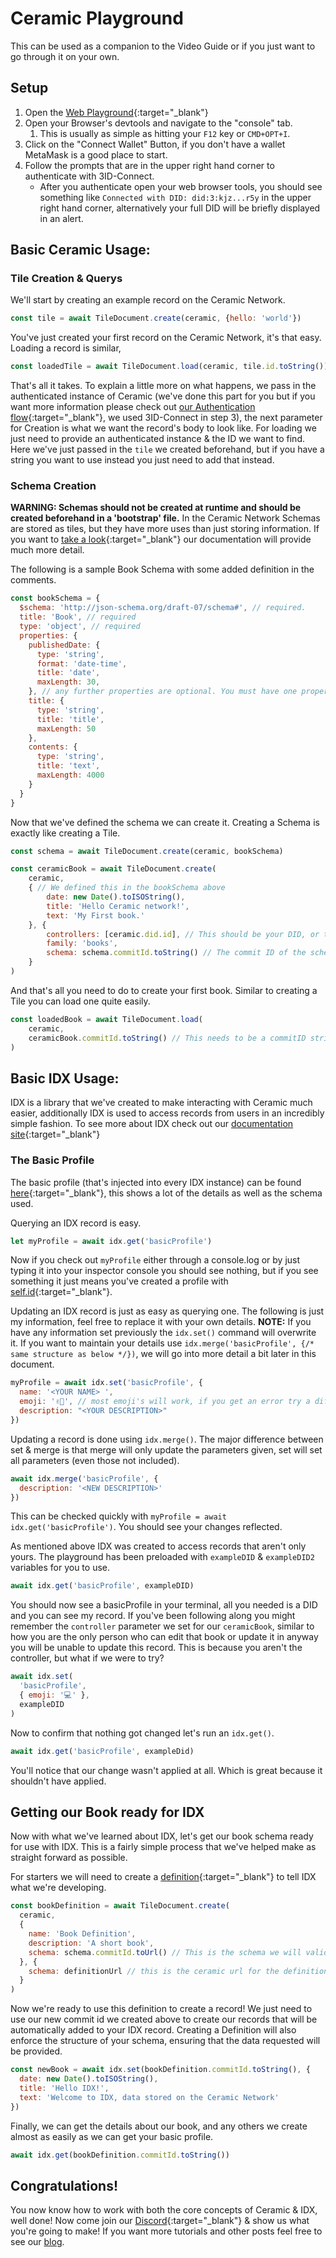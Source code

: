 # Ceramic Playground
This can be used as a companion to the Video Guide or if you just want to go through it on your own. 
## Setup
1. Open the [Web Playground](https://playground.ceramic.network){:target="_blank"}
2. Open your Browser's devtools and navigate to the "console" tab. 
   1. This is usually as simple as hitting your `F12` key or `CMD+OPT+I`.
3. Click on the "Connect Wallet" Button, if you don't have a wallet MetaMask is a good place to start.
4. Follow the prompts that are in the upper right hand corner to authenticate with 3ID-Connect. 
   - After you authenticate open your web browser tools, you should see something like `Connected with DID: did:3:kjz...r5y` in the upper right hand corner, alternatively your full DID will be briefly displayed in an alert.

## Basic Ceramic Usage:

### Tile Creation & Querys
We'll start by creating an example record on the Ceramic Network.
```JavaScript
const tile = await TileDocument.create(ceramic, {hello: 'world'})
```
You've just created your first record on the Ceramic Network, it's that easy. Loading a record is similar,
```JavaScript
const loadedTile = await TileDocument.load(ceramic, tile.id.toString())
```
That's all it takes. To explain a little more on what happens, we pass in the authenticated instance of Ceramic (we've done this part for you but if you want more information please check out [our Authentication flow](https://developers.ceramic.network/authentication/3id-did/method/){:target="_blank"}, we used 3ID-Connect in step 3), the next parameter for Creation is what we want the record's body to look like. For loading we just need to provide an authenticated instance & the ID we want to find. Here we've just passed in the `tile` we created beforehand, but if you have a string you want to use instead you just need to add that instead.

### Schema Creation
**WARNING: Schemas should not be created at runtime and should be created beforehand in a 'bootstrap' file.**
In the Ceramic Network Schemas are stored as tiles, but they have more uses than just storing information. If you want to [take a look](https://developers.ceramic.network/tools/idx/overview/#schemas){:target="_blank"} our documentation will provide much more detail.

The following is a sample Book Schema with some added definition in the comments.

```JavaScript
const bookSchema = {
  $schema: 'http://json-schema.org/draft-07/schema#', // required.
  title: 'Book', // required
  type: 'object', // required
  properties: {
    publishedDate: {
      type: 'string',
      format: 'date-time',
      title: 'date',
      maxLength: 30,
    }, // any further properties are optional. You must have one property in the schema
    title: {
      type: 'string',
      title: 'title',
      maxLength: 50
    },
    contents: {
      type: 'string',
      title: 'text',
      maxLength: 4000
    }
  }
}
```

Now that we've defined the schema we can create it. Creating a Schema is exactly like creating a Tile.

```JavaScript
const schema = await TileDocument.create(ceramic, bookSchema)
```

```JavaScript
const ceramicBook = await TileDocument.create(
    ceramic,
    { // We defined this in the bookSchema above
        date: new Date().toISOString(),
        title: 'Hello Ceramic network!',
        text: 'My First book.'
    }, {
        controllers: [ceramic.did.id], // This should be your DID, or the DID of whoever will control the Stream
        family: 'books',
        schema: schema.commitId.toString() // The commit ID of the schema we created earlier. This will validate that only what we expect is in the tile.
    }
)
```

And that's all you need to do to create your first book. Similar to creating a Tile you can load one quite easily.

```JavaScript
const loadedBook = await TileDocument.load(
    ceramic,
    ceramicBook.commitId.toString() // This needs to be a commitID string to load, we're just loading the book we created earlier.
)
```

## Basic IDX Usage: 
IDX is a library that we've created to make interacting with Ceramic much easier, additionally IDX is used to access records from users in an incredibly simple fashion. To see more about IDX check out our [documentation site](https://developers.idx.xyz/){:target="_blank"}

### The Basic Profile
The basic profile (that's injected into every IDX instance) can be found [here](https://developers.ceramic.network/streamtypes/tile-document/schemas/basic-profile/){:target="_blank"}, this shows a lot of the details as well as the schema used.

Querying an IDX record is easy.

```JavaScript
let myProfile = await idx.get('basicProfile')
```

Now if you check out `myProfile` either through a console.log or by just typing it into your inspector console you should see nothing, but if you see something it just means you've created a profile with [self.id](https://clay.self.id){:target="_blank"}. 

Updating an IDX record is just as easy as querying one. The following is just my information, feel free to replace it with your own details. **NOTE:** If you have any information set previously the `idx.set()` command will overwrite it. If you want to maintain your details use `idx.merge('basicProfile', {/* same structure as below */})`, we will go into more detail a bit later in this document.

```JavaScript
myProfile = await idx.set('basicProfile', {
  name: '<YOUR NAME> ',
  emoji: '✌🏻', // most emoji's will work, if you get an error try a different one. Some are registered as 2 characters not one.
  description: "<YOUR DESCRIPTION>"
})
```

Updating a record is done using `idx.merge()`. The major difference between set & merge is that merge will only update the parameters given, set will set all parameters (even those not included).

```JavaScript
await idx.merge('basicProfile', {
  description: '<NEW DESCRIPTION>'
})
```

This can be checked quickly with `myProfile = await idx.get('basicProfile')`. You should see your changes reflected.

As mentioned above IDX was created to access records that aren't only yours. The playground has been preloaded with `exampleDID` & `exampleDID2` variables for you to use.

```JavaScript
await idx.get('basicProfile', exampleDID)
```

You should now see a basicProfile in your terminal, all you needed is a DID and you can see my record. If you've been following along you might remember the `controller` parameter we set for our `ceramicBook`, similar to how you are the only person who can edit that book or update it in anyway you will be unable to update this record. This is because you aren't the controller, but what if we were to try? 

```JavaScript
await idx.set(
  'basicProfile', 
  { emoji: '💻' }, 
  exampleDID
)
```

Now to confirm that nothing got changed let's run an `idx.get()`.

```JavaScript
await idx.get('basicProfile', exampleDid)
```

You'll notice that our change wasn't applied at all. Which is great because it shouldn't have applied. 

## Getting our Book ready for IDX
Now with what we've learned about IDX, let's get our book schema ready for use with IDX. This is a fairly simple process that we've helped make as straight forward as possible. 

For starters we will need to create a [definition](https://developers.ceramic.network/tools/idx/overview/#definitions){:target="_blank"} to tell IDX what we're developing.

```JavaScript
const bookDefinition = await TileDocument.create(
  ceramic,
  {
    name: 'Book Definition',
    description: 'A short book',
    schema: schema.commitId.toUrl() // This is the schema we will validate against
  }, {
    schema: definitionUrl // this is the ceramic url for the definition schema. 
  }
)
```

Now we're ready to use this definition to create a record! We just need to use our new commit id we created above to create our records that will be automatically added to your IDX record. Creating a Definition will also enforce the structure of your schema, ensuring that the data requested will be provided.

```JavaScript
const newBook = await idx.set(bookDefinition.commitId.toString(), {
  date: new Date().toISOString(),
  title: 'Hello IDX!',
  text: 'Welcome to IDX, data stored on the Ceramic Network'
})
```

Finally, we can get the details about our book, and any others we create almost as easily as we can get your basic profile.

```JavaScript
await idx.get(bookDefinition.commitId.toString())
```

## Congratulations! 
You now know how to work with both the core concepts of Ceramic & IDX, well done! Now come join our [Discord](https://chat.ceramic.network){:target="_blank"} & show us what you're going to make! If you want more tutorials and other posts feel free to see our [blog](https://blog.ceramic.network).